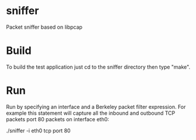 sniffer
=======

Packet sniffer based on libpcap

Build
=====

To build the test application just cd to the sniffer directory then type "make".

Run
===

Run by specifying an interface and a Berkeley packet filter expression. For 
example this statement will capture all the inbound and outbound TCP packets 
port 80 packets on interface eth0:

./sniffer -i eth0 tcp port 80
